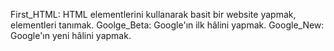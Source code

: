First_HTML: HTML elementlerini kullanarak basit bir website yapmak, elementleri tanımak.
Goolge_Beta: Google'ın ilk hâlini yapmak.
Google_New: Google'ın yeni hâlini yapmak.
